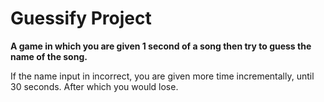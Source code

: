 # Guessify Project

**A game in which you are given 1 second of a song then try to guess the name of the song.**

If the name input in incorrect, you are given more time incrementally, until 30 seconds. After which you would lose.